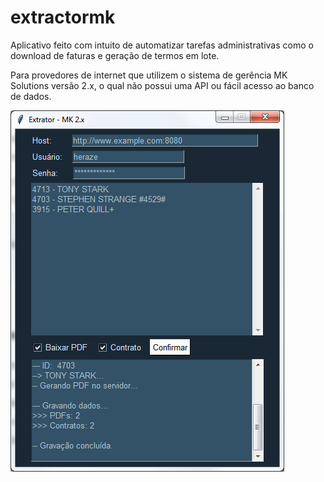 # extractormk

Aplicativo feito com intuito de automatizar tarefas administrativas como o download de faturas e geração de termos em lote.

Para provedores de internet que utilizem o sistema de gerência MK Solutions versão 2.x, o qual não possui uma API ou fácil acesso ao banco de dados.

![](images/screenshot.png)
